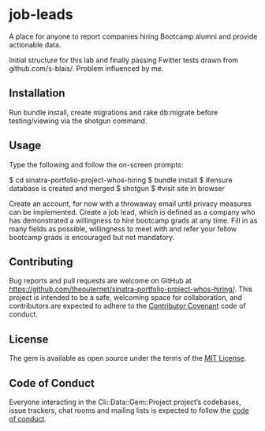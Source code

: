 # job-leads

A place for anyone to report companies hiring Bootcamp alumni and provide actionable data.

Initial structure for this lab and finally passing Fwitter tests drawn from github.com/s-blais/. Problem influenced by me.

## Installation

Run bundle install, create migrations and rake db:migrate before testing/viewing via the shotgun command.

## Usage

Type the following and follow the on-screen prompts: 

$ cd sinatra-portfolio-project-whos-hiring
$ bundle install
$ #ensure database is created and merged
$ shotgun
$ #visit site in browser

Create an account, for now with a throwaway email until privacy measures can be implemented. Create a job lead, which is defined as a company who has demonstrated a willingness to hire bootcamp grads at any time. Fill in as many fields as possible, willingness to meet with and refer your fellow bootcamp grads is encouraged but not mandatory.

## Contributing

Bug reports and pull requests are welcome on GitHub at https://github.com/theouternet/sinatra-portfolio-project-whos-hiring/. This project is intended to be a safe, welcoming space for collaboration, and contributors are expected to adhere to the [Contributor Covenant](http://contributor-covenant.org) code of conduct.

## License

The gem is available as open source under the terms of the [MIT License](https://opensource.org/licenses/MIT).

## Code of Conduct

Everyone interacting in the Cli::Data::Gem::Project project’s codebases, issue trackers, chat rooms and mailing lists is expected to follow the [code of conduct](https://github.com/'victorious-proxy-8789'/cli-data-gem-project/blob/master/CODE_OF_CONDUCT.md).
